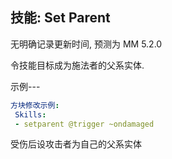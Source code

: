 技能: Set Parent
--------------------------

无明确记录更新时间, 预测为 MM 5.2.0

令技能目标成为施法者的父系实体.

示例---

```yaml
方块修改示例:
 Skills:
 - setparent @trigger ~ondamaged
```
受伤后设攻击者为自己的父系实体
